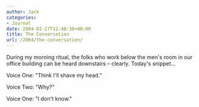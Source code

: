 ```yaml
---
author: Jack
categories:
- Journal
date: 2004-02-27T12:48:30+00:00
title: The Conversation
url: /2004/the-conversation/
---
```


During my morning ritual, the folks who work below the men's room in our office building can be heard downstairs &#8211; clearly. Today's snippet&#8230;

Voice One: "Think I'll shave my head."

Voice Two: "Why?"

Voice One: "I don't know."